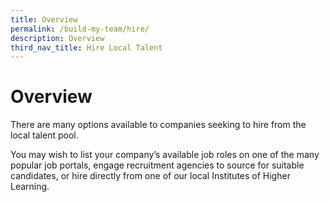```yaml
---
title: Overview
permalink: /build-my-team/hire/
description: Overview
third_nav_title: Hire Local Talent
---
```

# Overview
There are many options available to companies seeking to hire from the local talent pool.

You may wish to list your company’s available job roles on one of the many popular job portals, engage recruitment agencies to source for suitable candidates, or hire directly from one of our local Institutes of Higher Learning.&nbsp;